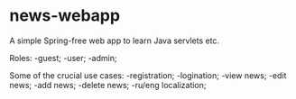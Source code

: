# news-webapp

A simple Spring-free web app to learn Java servlets etc.

Roles:
-guest;
-user;
-admin;

Some of the crucial use cases:
-registration;
-logination;
-view news;
-edit news;
-add news;
-delete news;
-ru/eng localization;
